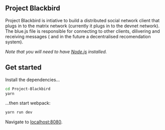 ## Project Blackbird

Project Blackbird is intiative to build a distributed social network client that plugs in to the matrix network (currently it plugs in to the devnet network). The blue.js file is responsible for connecting to other clients, dilivering and receiving messages ( and in the future a decentralised recomendation system).

_Note that you will need to have [Node.js](https://nodejs.org) installed._

## Get started

Install the dependencies...

```bash
cd Project-Blackbird
yarn
```

...then start webpack:

```bash
yarn run dev
```

Navigate to [localhost:8080](http://localhost:8080).
